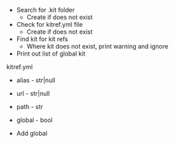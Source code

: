 - Search for .kit folder
  - Create if does not exist
- Check for kitref.yml file
  - Create if does not exist
- Find kit for kit refs
  - Where kit does not exist, print warning and ignore
- Print out list of global kit

kitref.yml
- alias - str|null
- url - str|null
- path - str
- global - bool


- Add global